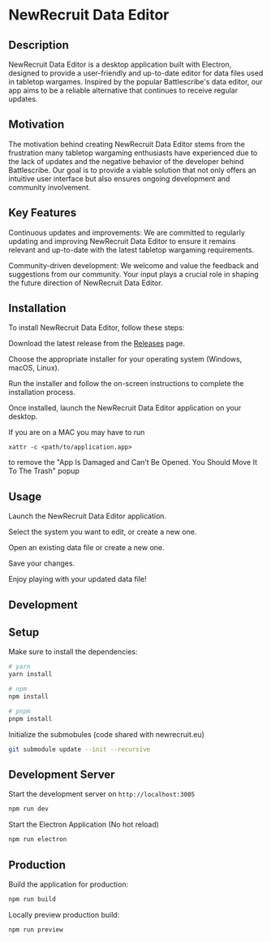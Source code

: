 # NewRecruit Data Editor

## Description

NewRecruit Data Editor is a desktop application built with Electron, designed to provide a user-friendly and up-to-date editor for data files used in tabletop wargames. Inspired by the popular Battlescribe's data editor, our app aims to be a reliable alternative that continues to receive regular updates.

## Motivation

The motivation behind creating NewRecruit Data Editor stems from the frustration many tabletop wargaming enthusiasts have experienced due to the lack of updates and the negative behavior of the developer behind Battlescribe. Our goal is to provide a viable solution that not only offers an intuitive user interface but also ensures ongoing development and community involvement.

## Key Features

Continuous updates and improvements: We are committed to regularly updating and improving NewRecruit Data Editor to ensure it remains relevant and up-to-date with the latest tabletop wargaming requirements.

Community-driven development: We welcome and value the feedback and suggestions from our community. Your input plays a crucial role in shaping the future direction of NewRecruit Data Editor.

## Installation

To install NewRecruit Data Editor, follow these steps:

Download the latest release from the [Releases](https://github.com/giloushaker/nr-editor/releases)
page.

Choose the appropriate installer for your operating system (Windows, macOS, Linux).

Run the installer and follow the on-screen instructions to complete the installation process.

Once installed, launch the NewRecruit Data Editor application on your desktop.

If you are on a MAC you may have to run 
```
xattr -c <path/to/application.app>
```
to remove the "App Is Damaged and Can’t Be Opened. You Should Move It To The Trash" popup 


## Usage

Launch the NewRecruit Data Editor application.

Select the system you want to edit, or create a new one.

Open an existing data file or create a new one.

Save your changes.

Enjoy playing with your updated data file!

## Development

## Setup

Make sure to install the dependencies:

```bash
# yarn
yarn install

# npm
npm install

# pnpm
pnpm install
```

Initialize the submobules (code shared with newrecruit.eu)
```bash
git submodule update --init --recursive
```

## Development Server

Start the development server on `http://localhost:3005`

```bash
npm run dev
```

Start the Electron Application (No hot reload)
```bash
npm run electron
```

## Production

Build the application for production:

```bash
npm run build
```

Locally preview production build:

```bash
npm run preview
```
